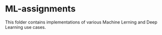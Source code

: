 # ML-assignments
This folder contains implementations of various Machine Lerning and Deep Learning use cases.
